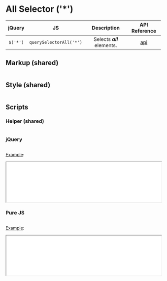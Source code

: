 # All Selector ('*')

| jQuery | JS | Description | API Reference |
|:--:|:--:|:--:|:--:|
| `$('*')` | `querySelectorAll('*')` | Selects **_all_** elements. | [api](https://api.jquery.com/all-selector/) |

## Markup (shared)

```html:example.html
```

## Style (shared)

```css:src/style.css
```

## Scripts

### Helper (shared)

```js:src/main.js
```

### jQuery

```js:src/jquery.js
```

[Example](example.html?jquery):

<iframe width="100%" height="130" src="example.html?jquery"></iframe>

### Pure JS

```js:src/pure.js
```

[Example](example.html?pure):

<iframe width="100%" height="130" src="example.html?pure"></iframe>

